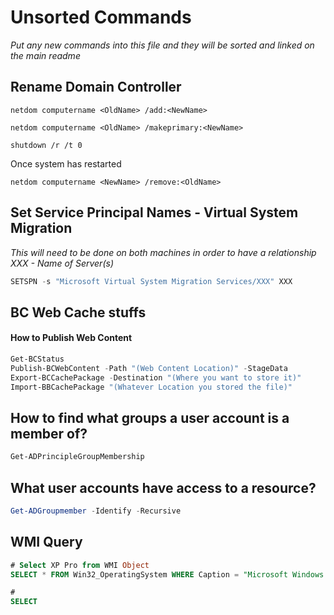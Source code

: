 # Unsorted Commands

*Put any new commands into this file and they will be sorted and linked on the main readme*

## Rename Domain Controller

```
netdom computername <OldName> /add:<NewName>

netdom computername <OldName> /makeprimary:<NewName>

shutdown /r /t 0
```

Once system has restarted

```
netdom computername <NewName> /remove:<OldName>
```

## Set Service Principal Names - Virtual System Migration

*This will need to be done on both machines in order to have a relationship*
*XXX - Name of Server(s)*

```Powershell
SETSPN -s "Microsoft Virtual System Migration Services/XXX" XXX
```

## BC Web Cache stuffs

#### How to Publish Web Content

```Powershell
Get-BCStatus
Publish-BCWebContent -Path "(Web Content Location)" -StageData
Export-BCCachePackage -Destination "(Where you want to store it)"
Import-BBCachePackage "(Whatever Location you stored the file)"
```

## How to find what groups a user account is a member of?

```PowerShell
Get-ADPrincipleGroupMembership
```

## What user accounts have access to a resource?

```PowerShell
Get-ADGroupmember -Identify -Recursive
```

## WMI Query

```SQL
# Select XP Pro from WMI Object
SELECT * FROM Win32_OperatingSystem WHERE Caption = "Microsoft Windows XP Professional"

#
SELECT
```
